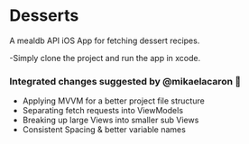 # Desserts


A mealdb API iOS App for fetching dessert recipes.

-Simply clone the project and run the app in xcode.

### Integrated changes suggested by @mikaelacaron 🙏
- Applying MVVM for a better project file structure
- Separating fetch requests into ViewModels
- Breaking up large Views into smaller sub Views
- Consistent Spacing & better variable names



 
